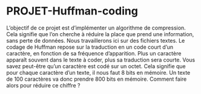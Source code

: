 # PROJET-Huffman-coding
L’objectif de ce projet est d’implémenter un algorithme de compression. Cela signifie que l’on cherche à réduire la place que prend une information, sans perte de données. Nous travaillerons ici sur des fichiers textes. Le codage de Huffman repose sur la traduction en un code court d’un caractère, en fonction de sa fréquence d’apparition. Plus un caractère apparaît souvent dans le texte à coder, plus sa traduction sera courte. Vous savez peut-être qu’un caractère est codé sur un octet. Cela signifie que pour chaque caractère d’un texte, il nous faut 8 bits en mémoire. Un texte de 100 caractères va donc prendre 800 bits en mémoire. Comment faire alors pour réduire ce chiffre ?
